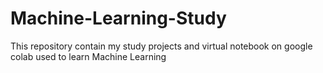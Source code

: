 # Machine-Learning-Study
This repository contain my study projects and virtual notebook on google colab used to learn Machine Learning
